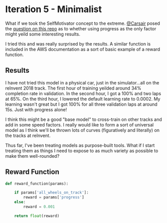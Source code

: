 # Iteration 5 - Minimalist

What if we took the SelfMotivator concept to the extreme.  [@Carsair](https://github.com/Carsair) posed the [question on this repo](https://github.com/scottpletcher/deepracer/issues/1#issuecomment-512659268) as to whether using progress as the only factor might yeild some interesting results.

I tried this and was really surprised by the results.  A similar function is included in the AWS documentation as a sort of basic example of a reward function.

## Results
I have not tried this model in a physical car, just in the simulator...all on the reInvent 2018 track.  The first hour of training yeilded around 34% completion rate in validation.  In the second hour, I got a 100% and two laps at 65%.  On the third hour, I lowered the default learning rate to 0.0002.  My learning wasn't great but I got 100% for all three validation laps at around 15s.  Just with progress alone!

I think this might be a good "base model" to cross-train on other tracks and add in some speed factors.  I really would like to form a sort of universal model as I think we'll be thrown lots of curves (figuratively and literally) on the tracks at reInvent.

Thus far, I've been treating models as purpose-built tools.  What if I start treating them as things I need to expose to as much variety as possible to make them well-rounded?

## Reward Function

```python
def reward_function(params):

    if params['all_wheels_on_track']:
        reward = params['progress']
    else:
        reward = 0.001

    return float(reward)
```